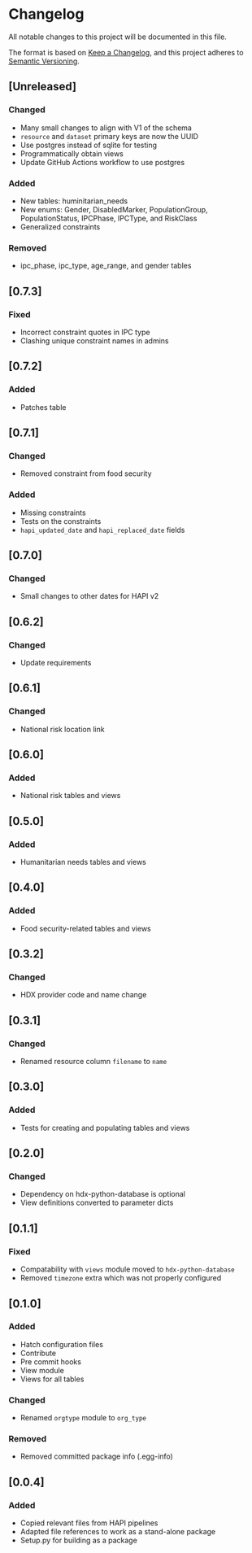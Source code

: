 # Changelog

All notable changes to this project will be documented in this file.

The format is based on [Keep a Changelog](https://keepachangelog.com/en/1.0.0/),
and this project adheres to [Semantic Versioning](https://semver.org/spec/v2.0.0.html).

## [Unreleased]

### Changed
- Many small changes to align with V1 of the schema
- `resource` and `dataset` primary keys are now the UUID
- Use postgres instead of sqlite for testing
- Programmatically obtain views
- Update GitHub Actions workflow to use postgres

### Added
- New tables: huminitarian_needs
- New enums: Gender, DisabledMarker, PopulationGroup, PopulationStatus, IPCPhase,
  IPCType, and RiskClass
- Generalized constraints

### Removed

- ipc_phase, ipc_type, age_range, and gender tables

## [0.7.3]

### Fixed

- Incorrect constraint quotes in IPC type
- Clashing unique constraint names in admins

## [0.7.2]

### Added

- Patches table

## [0.7.1]

### Changed

- Removed constraint from food security

### Added
- Missing constraints
- Tests on the constraints
- `hapi_updated_date` and `hapi_replaced_date` fields

## [0.7.0]

### Changed

- Small changes to other dates for HAPI v2

## [0.6.2]

### Changed

- Update requirements

## [0.6.1]

### Changed

- National risk location link

## [0.6.0]

### Added

- National risk tables and views

## [0.5.0]

### Added

- Humanitarian needs tables and views

## [0.4.0]

### Added

- Food security-related tables and views

## [0.3.2]

### Changed

- HDX provider code and name change

## [0.3.1]

### Changed

- Renamed resource column `filename` to `name`

## [0.3.0]

### Added

- Tests for creating and populating tables and views

## [0.2.0]

### Changed

- Dependency on hdx-python-database is optional
- View definitions converted to parameter dicts

## [0.1.1]

### Fixed

- Compatability with `views` module moved to `hdx-python-database`
- Removed `timezone` extra which was not properly configured

## [0.1.0]

### Added

- Hatch configuration files
- Contribute
- Pre commit hooks
- View module
- Views for all tables

### Changed

- Renamed `orgtype` module to `org_type`

### Removed

- Removed committed package info (.egg-info)

## [0.0.4]

### Added

- Copied relevant files from HAPI pipelines
- Adapted file references to work as a stand-alone package
- Setup.py for building as a package
